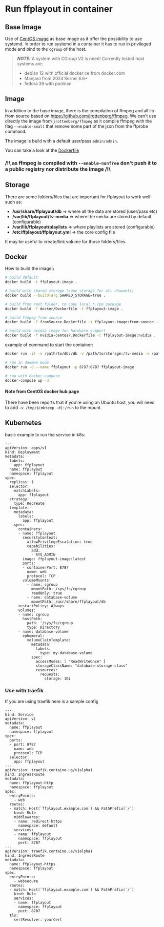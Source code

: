# Run ffplayout in container


## Base Image

Use of [CentOS image](https://hub.docker.com/_/centos) as base image as it offer the possibility to use systemd.
In order to run systemd in a container it has to run in privileged mode and bind to the `cgroup` of the host.

> **_NOTE:_**  A system with CGroup V2 is need!
> Currently tested host systems are:
> - debian 12 with official docker ce from docker.com
> - Manjaro from 2024 Kernel 6.6+
> - fedora 39 with podman

## Image

In addition to the base image, there is the compilation of ffmpeg and all lib from source based on https://github.com/jrottenberg/ffmpeg.
We can't use directly the image from `jrottenberg/ffmpeg` as it compile ffmpeg with the flag `--enable-small` that remove some part of the json from the ffprobe command.

The image is build with a default user/pass `admin/admin`.

You can take a look at the [Dockerfile](Dockerfile)

### /!\ as ffmpeg is compiled with `--enable-nonfree` don't push it to a public registry nor distribute the image /!\

## Storage

There are some folders/files that are important for ffplayout to work well such as:
 - **/usr/share/ffplayout/db** => where all the data are stored (user/pass etc)
 - **/var/lib/ffplayout/tv-media** => where the media are stored by default (configurable)
 - **/var/lib/ffplayout/playlists** => where playlists are stored (configurable)
 - **/etc/ffplayout/ffplayout.yml** => the core config file

It may be useful to create/link volume for those folders/files.

## Docker

How to build the image:\
```BASH
# build default
docker build -t ffplayout-image .

# build with shared storage (same storage for all channels)
docker build --build-arg SHARED_STORAGE=true .

# build from root folder, to copy local *.rpm package
docker build -f docker/Dockerfile -t ffplayout-image .

# build ffmpeg from source
docker build -f fromSource.Dockerfile -t ffplayout-image:from-source .

# build with nvidia image for hardware support
docker build -f nvidia-centos7.Dockerfile -t ffplayout-image:nvidia .
```

example of command to start the container:

```BASH
docker run -it -v /path/to/db:/db -v /path/to/storage:/tv-media -v /path/to/playlists:/playlists -v /path/to/hls:/hls -v /path/to/logging:/logging --name ffplayout -p 8787:8787 ffplayout-image

# run in daemon mode
docker run -d --name ffplayout -p 8787:8787 ffplayout-image

# run with docker-compose
docker-compose up -d
```

#### Note from CentOS docker hub page
There have been reports that if you're using an Ubuntu host, you will need to add `-v /tmp/$(mktemp -d):/run` to the mount.

## Kubernetes

basic example to run the service in k8s:
```
---
apiVersion: apps/v1
kind: Deployment
metadata:
  labels:
    app: ffplayout
  name: ffplayout
  namespace: ffplayout
spec:
  replicas: 1
  selector:
    matchLabels:
      app: ffplayout
  strategy:
    type: Recreate
  template:
    metadata:
      labels:
        app: ffplayout
    spec:
      containers:
      - name: ffplayout
        securityContext:
          allowPrivilegeEscalation: true
          capabilities:
            add:
            - SYS_ADMIN
        image: ffplayout-image:latest
        ports:
        - containerPort: 8787
          name: web
          protocol: TCP
        volumeMounts:
          - name: cgroup
            mountPath: /sys/fs/cgroup
            readOnly: true
          - name: database-volume
            mountPath: /usr/share/ffplayout/db
      restartPolicy: Always
      volumes:
      - name: cgroup
        hostPath:
          path: '/sys/fs/cgroup'
          type: Directory
      - name: database-volume
        ephemeral:
          volumeClaimTemplate:
            metadata:
              labels:
                type: my-database-volume
            spec:
              accessModes: [ "ReadWriteOnce" ]
              storageClassName: "database-storage-class"
              resources:
                requests:
                  storage: 1Gi
```



### Use with traefik

If you are using traefik here is a sample config
```
---
kind: Service
apiVersion: v1
metadata:
  name: ffplayout
  namespace: ffplayout
spec:
  ports:
  - port: 8787
    name: web
    protocol: TCP
  selector:
    app: ffplayout
---
apiVersion: traefik.containo.us/v1alpha1
kind: IngressRoute
metadata:
  name: ffplayout-http
  namespace: ffplayout
spec:
  entryPoints:
    - web
  routes:
  - match: Host(`ffplayout.example.com`) && PathPrefix(`/`)
    kind: Rule
    middlewares:
    - name: redirect-https
      namespace: default
    services:
    - name: ffplayout
      namespace: ffplayout
      port: 8787
---
apiVersion: traefik.containo.us/v1alpha1
kind: IngressRoute
metadata:
  name: ffplayout-https
  namespace: ffplayout
spec:
  entryPoints:
    - websecure
  routes:
  - match: Host(`ffplayout.example.com`) && PathPrefix(`/`)
    kind: Rule
    services:
    - name: ffplayout
      namespace: ffplayout
      port: 8787
  tls:
    certResolver: yourCert
```
